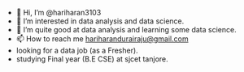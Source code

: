 - 👋 Hi, I’m @hariharan3103
- 👀 I’m interested in data analysis and data science.
- 🌱 I’m quite good at data analysis and learning some data science.
- 📫 How to reach me hariharandurairaju@gmail.com
-  looking for a data job (as a Fresher).
-  studying Final year (B.E CSE) at sjcet tanjore.

<!---
hariharan3103/hariharan3103 is a ✨ special ✨ repository because its `README.md` (this file) appears on your GitHub profile.
You can click the Preview link to take a look at your changes.
--->

